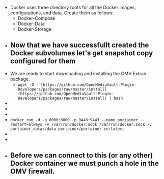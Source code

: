 - Docker uses three directory roots for all the Docker images, configurations, and data.  Create them as follows:
	- Docker-Compose
	- Docker-Data
	- Docker-Storage
- Now that we have successfullt created the Docker subvolumes let's get snapshot copy configured for them
	-
- We are ready to start downloading and installing the OMV Extras package.
	- ``wget -O - [https://github.com/OpenMediaVault-Plugin-Developers/packages/raw/master/install](https://github.com/OpenMediaVault-Plugin-Developers/packages/raw/master/install) | bash``
-
-
-
- ``docker run -d -p 8000:8000 -p 9443:9443 --name portainer --restart=always -v /var/run/docker.sock:/var/run/docker.sock -v portainer_data:/data portainer/portainer-ce:latest``
-
-
- Before we can connect to this (or any other) Docker container we must punch a hole in the OMV firewall.
	-